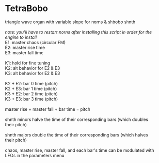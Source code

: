 # TetraBobo

triangle wave organ with variable slope for norns & shbobo shnth<br>
<br>
<i>note: you'll have to restart norns after installing this script in order for the engine to install</i><br>
E1: master chaos (circular FM)<br>
E2: master rise time<br>
E3: master fall time<br>
<br>
K1: hold for fine tuning<br>
K2: alt behavior for E2 & E3<br>
K3: alt behavior for E2 & E3<br>
<br>
K2 + E2: bar 0 time (pitch)<br>
K2 + E3: bar 1 time (pitch)<br>
K3 + E2: bar 2 time (pitch)<br>
K3 + E3: bar 3 time (pitch)<br>
<br>
master rise + master fall + bar time = pitch<br>
<br>
shnth minors halve the time of their corresponding bars (which doubles their pitch)<br>
<br>
shnth majors double the time of their corresponding bars (which halves their pitch)<br>
<br>
chaos, master rise, master fall, and each bar's time can be modulated with LFOs in the parameters menu
